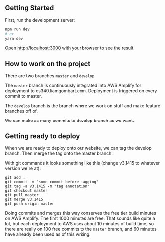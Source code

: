## Getting Started

First, run the development server:

```bash
npm run dev
# or
yarn dev
```

Open [http://localhost:3000](http://localhost:3000) with your browser to see the result.


## How to work on the project

There are two branches ```master``` and ```develop```

The ```master``` branch is continuously integrated into AWS Amplify for deployment to cs340.liamgombart.com.  Deployment is triggered on every commit to master.

The ```develop``` branch is the branch where we work on stuff and make feature branches off of.

We can make as many commits to develop branch as we want.

## Getting ready to deploy

When we are ready to deploy onto our website, we can tag the develop branch.  Then merge the tag onto the master branch.

With git commands it looks something like this (change v3.1415 to whatever version we're at):

```
git add .
git commit -m "some commit before tagging"
git tag -a v3.1415 -m "tag annotation"
git checkout master
git pull master
git merge v3.1415
git push origin master
```


Doing commits and merges this way conserves the free tier build minutes on AWS Amplify.  The first 1000 minutes are free.  That sounds like quite a lot, but each deployment to AWS uses about 10 minutes of build time, so there are really on 100 free commits to the ```master``` branch, and 60 minutes have already been used as of this writing.
